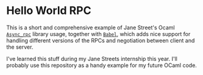 # Hello World RPC

This is a short and comprehensive example of Jane Street's Ocaml 
[`Async_rpc`](https://github.com/janestreet/async/tree/master/async_rpc) library usage,
together with [`Babel`](https://ocaml.org/p/babel/latest/doc/index.html), which
adds nice support for handling different versions of the RPCs and negotiation
between client and the server.

I've learned this stuff during my Jane Streets internship this year. I'll probably use
this repository as a handy example for my future OCaml code.
